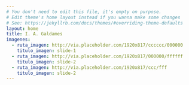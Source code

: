 ```yaml
---
# You don't need to edit this file, it's empty on purpose.
# Edit theme's home layout instead if you wanna make some changes
# See: https://jekyllrb.com/docs/themes/#overriding-theme-defaults
layout: home
title: I. A. Galdames
imagenes:
  - ruta_imagen: http://via.placeholder.com/1920x817/cccccc/000000
    titulo_imagen: slide-1
  - ruta_imagen: http://via.placeholder.com/1920x817/000000/ffffff
    titulo_imagen: slide-2
  - ruta_imagen: http://via.placeholder.com/1920x817/ccc/fff
    titulo_imagen: slide-2
---
```

